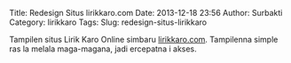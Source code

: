 Title: Redesign Situs lirikkaro.com
Date: 2013-12-18 23:56
Author: Surbakti
Category: lirikkaro
Tags: 
Slug: redesign-situs-lirikkaro

Tampilen situs Lirik Karo Online simbaru <a href="http://lirikkaro.com">lirikkaro.com</a>. Tampilenna simple ras la melala maga-magana, jadi ercepatna i akses. 

